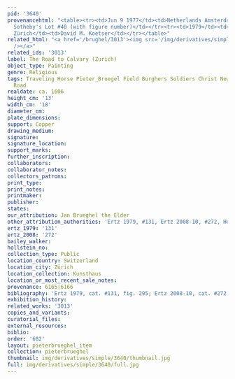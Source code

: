 ```yaml
---
pid: '3640'
provenancehtml: "<table><tr><td>Jun 9 1977</td><td>Netherlands Amsterdam</td><td>Sale
  Sotheby's Lot #40 (with figure number)</td></tr><tr><td>1979</td><td>Switzerland
  Zürich</td><td>David M. Koetser</td></tr></table>"
related_html: "<a href='/brughel/3013'><img src='/img/derivatives/simple/3013/thumbnail.jpg'
  /></a>"
related_ids: '3013'
label: The Road to Calvary (Zurich)
object_type: Painting
genre: Religious
tags: Traveling Horse Pieter_Bruegel Field Burghers Soldiers Christ New_Testament
  Road
realdate: ca. 1606
height_cm: '13'
width_cm: '18'
diameter_cm:
plate_dimensions:
support: Copper
drawing_medium:
signature:
signature_location:
support_marks:
further_inscription:
collaborators:
collaborator_notes:
collectors_patrons:
print_type:
print_notes:
printmaker:
publisher:
states:
our_attribution: Jan Brueghel the Elder
other_attribution_authorities: 'Ertz 1979, #131, Ertz 2008-10, #272, Honig database'
ertz_1979: '131'
ertz_2008: '272'
bailey_walker:
hollstein_no:
collection_type: Public
location_country: Switzerland
location_city: Zürich
location_collection: Kunsthaus
location_or_most_recent_sale_notes:
provenance: 6165|6166
bibliography: 'Ertz 1979, cat. #131, fig. 295; Ertz 2008-10, cat. #272'
exhibition_history:
related_works: '3013'
copies_and_variants:
curatorial_files:
external_resources:
biblio:
order: '682'
layout: pieterbrueghel_item
collection: pieterbrueghel
thumbnail: img/derivatives/simple/3640/thumbnail.jpg
full: img/derivatives/simple/3640/full.jpg
---
```

